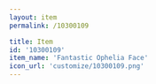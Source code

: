 ```yaml
---
layout: item
permalink: /10300109

title: Item
id: '10300109'
item_name: 'Fantastic Ophelia Face'
icon_url: 'customize/10300109.png'
---
```

